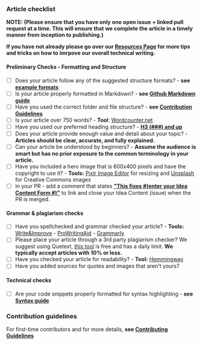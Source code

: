### Article checklist
**NOTE: (Please ensure that you have only one open issue + linked pull request at a time. This will ensure that we complete the article in a timely manner from inception to publishing.)**

**If you have not already please go over our [Resources Page](https://github.com/section-engineering-education/engineering-education/blob/master/new_contributors/resources-page.md) for more tips and tricks on how to imrpove our overall technical writing.**

#### Preliminary Checks - Formatting and Structure 
- [ ] Does your article follow any of the suggested structure formats? - **see [example formats](https://github.com/section-io/engineering-education/blob/master/CONTRIBUTING.md#example-format-structure)**
- [ ] Is your article properly formatted in Markdown? - **see [Github Markdown guide](https://github.com/adam-p/markdown-here/wiki/Markdown-Cheatsheet)**
- [ ] Have you used the correct folder and file structure? - **see [Contribution Guidelines](https://github.com/section-engineering-education/engineering-education/blob/master/new_contributors/CONTRIBUTING.md)**
- [ ] Is your article over 750 words? - **Tool**: [Wordcounter.net](https://wordcounter.net)
- [ ] Have you used our preferred heading structure? - **[H3 (###) and up](https://github.com/adam-p/markdown-here/wiki/Markdown-Cheatsheet#headers)**
- [ ] Does your article provide enough value and detail about your topic? - **Articles should be clear, accurate, and fully explained.**
- [ ] Can your article be understood by beginners? - **Assume the audience is smart but has no prior exposure to the common terminology in your article.**
- [ ] Have you included a hero image that is 600x400 pixels and have the copyright to use it? - **Tools:** [Pixlr Image Editor](https://pixlr.com/e) for resizing and [Unsplash](https://unsplash.com) for Creative Commons images
- [ ] In your PR - add a comment that states **["This fixes #(enter your Idea Content Form #)"](https://youtu.be/TKJ4RdhyB5Y?t=278)** to link and close your Idea Content (issue) when the PR is merged.
      
#### Grammar & plagiarism checks
- [ ] Have you spellchecked and grammar checked your article? - **Tools:** [Write&Improve](https://writeandimprove.com/?lang=en-GB) - [ProWritingAid](https://prowritingaid.com/) -  [Grammarly](https://grammarly.com) 
- [ ] Please place your article through a 3rd party plagiarism checker? We suggest using Quetext, [this tool](https://www.quetext.com/) is free and has a daily limit. **We typically accept articles with 10% or less.**
- [ ] Have you checked your article for readability? - **Tool:** [Hemmingway](http://www.hemingwayapp.com)
- [ ] Have you added sources for quotes and images that aren't yours?

#### Technical checks
- [ ] Are your code snippets properly formatted for syntax highlighting - **see [Syntax guide](https://gohugo.io/content-management/syntax-highlighting)**

### Contribution guidelines
For first-time contributors and for more details, **see [Contributing Guidelines](https://github.com/section-engineering-education/engineering-education/blob/master/new_contributors/CONTRIBUTING.md)**
